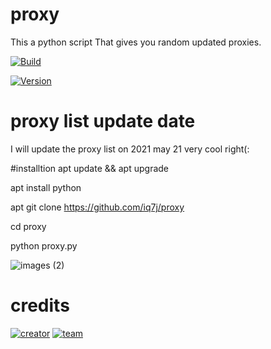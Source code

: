 # proxy
This a python script 
That gives you random updated proxies.

[![Build](https://img.shields.io/badge/Supported_OS-Linux,termux-blue.svg)]()

[![Version](https://img.shields.io/badge/version-1.1-brightgreen.svg?maxAge=259200)]()


# proxy list update date
I will update the proxy list on 2021 may 21
very cool right(:

#installtion
apt update && apt upgrade

apt install python

apt git clone https://github.com/iq7j/proxy

cd proxy 

python proxy.py

![images (2)](https://user-images.githubusercontent.com/79198231/118124142-d7969580-b3fd-11eb-984c-1f17a4c5fb93.png)

# credits

[![creator](https://img.shields.io/badge/creator-yahya-red.svg)]()
[![team](https://img.shields.io/badge/team-t10s-black.svg)]()
